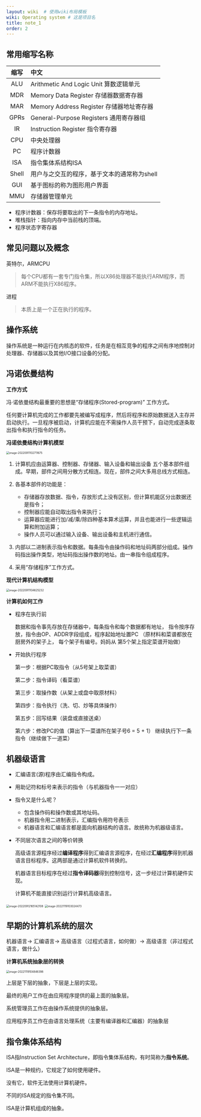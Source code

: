 ```yaml
---
layout: wiki  # 使用wiki布局模板
wiki: Operating system # 这是项目名
title: note_1
order: 2
---
```


## 常用缩写名称

| 缩写  | 中文                                        |
| :---: | :------------------------------------------ |
|  ALU  | Arithmetic And Logic Unit 算数逻辑单元      |
|  MDR  | Memory Data Register 存储器数据寄存器       |
|  MAR  | Memory Address Register 存储器地址寄存器    |
| GPRs  | General-Purpose Registers 通用寄存器组      |
|  IR   | Instruction Register 指令寄存器             |
|  CPU  | 中央处理器                                  |
|  PC   | 程序计数器                                  |
|  ISA  | 指令集体系结构ISA                           |
| Shell | 用户与之交互的程序，基于文本的通常称为shell |
|  GUI  | 基于图标的称为图形用户界面                  |
|  MMU  | 存储器管理单元                              |

- 程序计数器：保存将要取出的下一条指令的内存地址。
- 堆栈指针：指向内存中当前栈的顶端。
- 程序状态字寄存器

## 常见问题以及概念

英特尔，ARMCPU

> 每个CPU都有一套专门指令集，所以X86处理器不能执行ARM程序，而ARM不能执行X86程序。

进程

> 本质上是一个正在执行的程序。                                                                                                                                                                                                                                                                                                                                                                                                                                                                                                                                                                                                                                                                                                                                                                                                                                                                                                                                                                                                                                                                                                                                                                                                                                                                                                                                                                                                                                                                                                                                                                                                                                                                                                                                                                                                                                                                                                                                                                                                                                              

## 操作系统

操作系统是一种运行在内核态的软件，任务是在相互竞争的程序之间有序地控制对处理器、存储器以及其他I/O接口设备的分配。

## 冯诺依曼结构

**工作方式**

冯·诺依曼结构最重要的思想是“存储程序(Stored-program)” 工作方式。

任何要计算机完成的工作都要先被编写成程序，然后将程序和原始数据送入主存并启动执行。一旦程序被启动，计算机应能在不需操作人员干预下，自动完成逐条取出指令和执行指令的任务。

**冯诺依曼结构计算机模型**

<img src="http://pic.shixiaocaia.fun/202209111027196.png" alt="image-20220911102711675" style="zoom:50%;" />

1. 计算机应由运算器、控制器、存储器、输入设备和输出设备 五个基本部件组成。早期，部件之间用分散方式相连。现在，部件之间大多用总线方式相连。
2. 各基本部件的功能是：

     - 存储器存放数据、指令，存放形式上没有区别，但计算机能区分出数据还是指令；
     - 控制器应能自动取出指令来执行；
     - 运算器应能进行加/减/乘/除四种基本算术运算，并且也能进行一些逻辑运算和附加运算；
     - 操作人员可以通过输入设备、输出设备和主机进行通信。

3. 内部以二进制表示指令和数据。每条指令由操作码和地址码两部分组成。操作码指出操作类型，地址码指出操作数的地址。由一串指令组成程序。
4. 采用“存储程序”工作方式。

**现代计算机结构模型**

<img src="http://pic.shixiaocaia.fun/202209111046144.png" alt="image-20220911104625232" style="zoom:50%;" />

**计算机如何工作**

- 程序在执行前

  数据和指令事先存放在存储器中，每条指令和每个数据都有地址， 指令按序存放，指令由OP、ADDR字段组成，程序起始地址置PC （原材料和菜谱都放在厨房外的架子上， 每个架子有编号。妈妈从 第5个架上指定菜谱开始做）

- 开始执行程序

  第一步：根据PC取指令（从5号架上取菜谱） 

  第二步：指令译码（看菜谱）

  第三步：取操作数（从架上或盘中取原材料）

  第四步：指令执行（洗、切、炒等具体操作）

  第五步：回写结果（装盘或直接送桌）

  第六步：修改PC的值（算出下一菜谱所在架子号6 = 5 + 1）
   继续执行下一条指令（继续做下一道菜）

## 机器级语言

- 汇编语言(源)程序由汇编指令构成。

- 用助记符和标号来表示的指令（与机器指令一一对应）

- 指令又是什么呢？

  - 包含操作码和操作数或其地址码。
  - 机器指令用二进制表示，汇编指令用符号表示
  - 机器语言和汇编语言都是面向机器结构的语言。故统称为机器级语言。

- 不同层次语言之间的等价转换

  高级语言源程序经过**编译程序**得到汇编语言源程序，在经过**汇编程序**得到机器语言目标程序。这两部是通过计算机软件转换的。
  
  机器语言目标程序在经过**指令译码器**得到控制信号，这一步经过计算机硬件实现。
  
  计算机不能直接识别运行计算机高级语言。

<img src="http://pic.shixiaocaia.fun/202209121651011.png" alt="image-20220912165142108" style="zoom:50%;" />

<img src="http://pic.shixiaocaia.fun/202211191030864.png" alt="image-20221119103024473" style="zoom:50%;" />

## 早期的计算机系统的层次

机器语言-> 汇编语言-> 高级语言（过程式语言，如何做）-> 高级语言（非过程式语言，做什么）

**计算机系统抽象层的转换**

<img src="http://pic.shixiaocaia.fun/202211191048498.png" alt="image-20221119104846398" style="zoom:50%;" />

上层是下层的抽象，下层是上层的实现。

最终的用户工作在由应用程序提供的最上面的抽象层。

系统管理员工作在由操作系统提供的抽象层。

应用程序员工作在由语言处理系统（主要有编译器和汇编器）的抽象层

##   指令集体系结构

ISA指Instruction Set Architecture，即指令集体系结构，有时简称为**指令系统**。

ISA是一种规约，它规定了如何使用硬件。

没有它，软件无法使用计算机硬件。

不同的ISA规定的指令集不同。

ISA是计算机组成的抽象。
